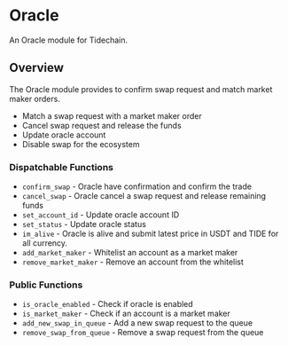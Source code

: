 # Oracle

An Oracle module for Tidechain.

## Overview

The Oracle module provides to confirm swap request and match market maker orders.

- Match a swap request with a market maker order
- Cancel swap request and release the funds
- Update oracle account
- Disable swap for the ecosystem

### Dispatchable Functions

- `confirm_swap` - Oracle have confirmation and confirm the trade
- `cancel_swap` - Oracle cancel a swap request and release remaining funds
- `set_account_id` - Update oracle account ID
- `set_status` - Update oracle status
- `im_alive` - Oracle is alive and submit latest price in USDT and TIDE for all currency.
- `add_market_maker` - Whitelist an account as a market maker
- `remove_market_maker` - Remove an account from the whitelist

### Public Functions

- `is_oracle_enabled` - Check if oracle is enabled
- `is_market_maker` - Check if an account is a market maker
- `add_new_swap_in_queue` - Add a new swap request to the queue
- `remove_swap_from_queue` - Remove a swap request from the queue
